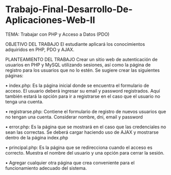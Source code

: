 # Trabajo-Final-Desarrollo-De-Aplicaciones-Web-II
TEMA: Trabajar con PHP y Acceso a Datos (PDO)

OBJETIVO DEL TRABAJO
El estudiante aplicará los conocimientos adquiridos en PHP, PDO y AJAX.

PLANTEAMIENTO DEL TRABAJO
Crear un sitio web de autenticación de usuarios en PHP y MySQL utilizando sesiones, así como la página de registro para los usuarios que no lo estén.
Se sugiere crear las siguientes páginas:

• index.php: Es la página inicial donde se encuentra el formulario de acceso. El usuario deberá ingresar su email y password registrados.
  Aquí también estará la opción para ir a registrarse en el caso que el usuario no tenga una cuenta.

• registrarse.php: Contiene el formulario de registro de nuevos usuarios que no tengan una cuenta. Considerar nombre, dni, email y password

• error.php: Es la página que se mostrará en el caso que las credenciales no sean las correctas. Se deberá cargar haciendo uso de AJAX y 
  mostrarse dentro de la página index.php

• principal.php: Es la página que se redirecciona cuando el acceso es correcto. Muestra el nombre del usuario y una opción para cerrar la sesión.

• Agregar cualquier otra página que crea conveniente para el funcionamiento adecuado del sistema.
